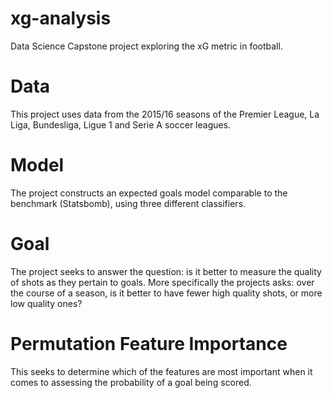 # xg-analysis
Data Science Capstone project exploring the xG metric in football.

# Data
This project uses data from the 2015/16 seasons of the Premier League, La Liga, Bundesliga, Ligue 1 and Serie A soccer leagues.

# Model
The project constructs an expected goals model comparable to the benchmark (Statsbomb), using three different classifiers.

# Goal
The project seeks to answer the question: is it better to measure the quality of shots as they pertain to goals. More specifically the projects asks: over the course of a season, is it better to have fewer high quality shots, or more low quality ones?

# Permutation Feature Importance
This seeks to determine which of the features are most important when it comes to assessing the probability of a goal being scored.